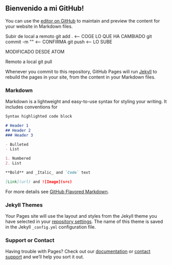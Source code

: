 ## Bienvenido a mi GitHub!

You can use the [editor on GitHub](https://github.com/ismuju/DWEC/edit/master/README.md) to maintain and preview the content for your website in Markdown files.

Subir de local a remoto
git add .  <-- COGE LO QUE HA CAMBIADO
git commit -m "" <-- CONFIRMA
git push <-- LO SUBE

MODIFICADO DESDE ATOM

Remoto a local
git pull

Whenever you commit to this repository, GitHub Pages will run [Jekyll](https://jekyllrb.com/) to rebuild the pages in your site, from the content in your Markdown files.

### Markdown

Markdown is a lightweight and easy-to-use syntax for styling your writing. It includes conventions for

```markdown
Syntax highlighted code block

# Header 1
## Header 2
### Header 3

- Bulleted
- List

1. Numbered
2. List

**Bold** and _Italic_ and `Code` text

[Link](url) and ![Image](src)
```

For more details see [GitHub Flavored Markdown](https://guides.github.com/features/mastering-markdown/).

### Jekyll Themes

Your Pages site will use the layout and styles from the Jekyll theme you have selected in your [repository settings](https://github.com/ismuju/DWEC/settings). The name of this theme is saved in the Jekyll `_config.yml` configuration file.

### Support or Contact

Having trouble with Pages? Check out our [documentation](https://help.github.com/categories/github-pages-basics/) or [contact support](https://github.com/contact) and we’ll help you sort it out.
